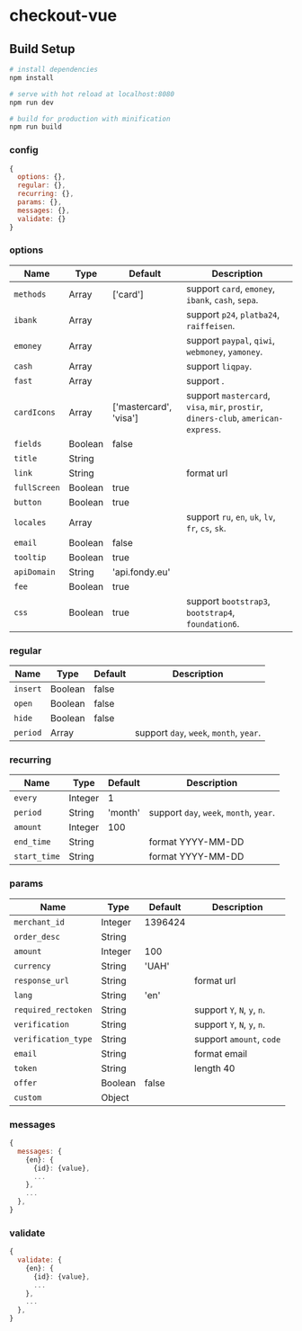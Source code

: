 # checkout-vue

>

## Build Setup

``` bash
# install dependencies
npm install

# serve with hot reload at localhost:8080
npm run dev

# build for production with minification
npm run build
```

### config
``` js
{
  options: {},
  regular: {},
  recurring: {},
  params: {},
  messages: {},
  validate: {}
}
```

### options
Name                  | Type        | Default                 | Description
---                   | ---         | ---                     | ---
`methods`             | Array       | ['card']                | support `card`, `emoney`, `ibank`, `cash`, `sepa`.
`ibank`               | Array       |                         | support `p24`, `platba24`, `raiffeisen`.
`emoney`              | Array       |                         | support `paypal`, `qiwi`, `webmoney`, `yamoney`.
`cash`                | Array       |                         | support `liqpay`.
`fast`                | Array       |                         | support .
`cardIcons`           | Array       | ['mastercard', 'visa']  | support `mastercard`, `visa`, `mir`, `prostir`, `diners-club`, `american-express`.
`fields`              | Boolean     | false                   |
`title`               | String      |                         |
`link`                | String      |                         | format url
`fullScreen`          | Boolean     | true                    |
`button`              | Boolean     | true                    |
`locales`             | Array       |                         | support `ru`, `en`, `uk`, `lv`, `fr`, `cs`, `sk`.
`email`               | Boolean     | false                   |
`tooltip`             | Boolean     | true                    |
`apiDomain`           | String      | 'api.fondy.eu'          |
`fee`                 | Boolean     | true                    |
`css`                 | Boolean     | true                    | support `bootstrap3`, `bootstrap4`, `foundation6`.

### regular
Name                  | Type        | Default                 | Description
---                   | ---         | ---                     | ---
`insert`              | Boolean     | false                   |
`open`                | Boolean     | false                   |
`hide`                | Boolean     | false                   |
`period`              | Array       |                         | support `day`, `week`, `month`, `year`.

### recurring
Name                  | Type        | Default                 | Description
---                   | ---         | ---                     | ---
`every`               | Integer     | 1                       |
`period`              | String      | 'month'                 | support `day`, `week`, `month`, `year`.
`amount`              | Integer     | 100                     |
`end_time`            | String      |                         | format YYYY-MM-DD
`start_time`          | String      |                         | format YYYY-MM-DD

### params
Name                  | Type        | Default                 | Description
---                   | ---         | ---                     | ---
`merchant_id`         | Integer     | 1396424                 |
`order_desc`          | String      |                         |
`amount`              | Integer     | 100                     |
`currency`            | String      | 'UAH'                   |
`response_url`        | String      |                         | format url
`lang`                | String      | 'en'                    |
`required_rectoken`   | String      |                         | support `Y`, `N`, `y`, `n`.
`verification`        | String      |                         | support `Y`, `N`, `y`, `n`.
`verification_type`   | String      |                         | support `amount`, `code`
`email`               | String      |                         | format email
`token`               | String      |                         | length 40
`offer`               | Boolean     | false                   |
`custom`              | Object      |                         |

### messages
``` js
{
  messages: {
    {en}: {
      {id}: {value},
      ...
    },
    ...
  },
}
```

### validate
``` js
{
  validate: {
    {en}: {
      {id}: {value},
      ...
    },
    ...
  },
}
```



